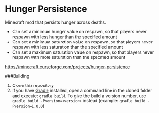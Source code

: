 Hunger Persistence
==================

Minecraft mod that persists hunger across deaths.

* Can set a minimum hunger value on respawn, so that players never respawn with less hunger than the specified amount
* Can set a minimum saturation value on respawn, so that players never respawn with less saturation than the specified amount
* Can set a maximum saturation value on respawn, so that players never respawn with more saturation than the specified amount

https://minecraft.curseforge.com/projects/hunger-persistence

###Building

1. Clone this repository
2. If you have [Gradle](http://www.gradle.org/) installed, open a command line in the cloned folder and execute: ```gradle build```. To give the build a version number, use ```gradle build -Pversion=<version>``` instead (example: ```gradle build -Pversion=1.0.0```)